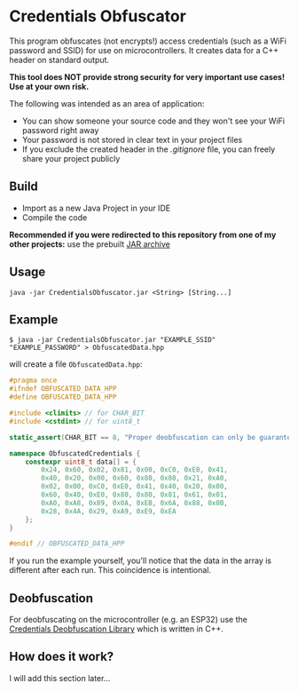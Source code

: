 # Credentials Obfuscator
This program obfuscates (not encrypts!) access credentials (such as a WiFi password and SSID) for use on microcontrollers.
It creates data for a C++ header on standard output.

**This tool does NOT provide strong security for very important use cases! Use at your own risk.**

The following was intended as an area of application:

- You can show someone your source code and they won't see your WiFi password right away
- Your password is not stored in clear text in your project files
- If you exclude the created header in the *.gitignore* file, you can freely share your project publicly

## Build

- Import as a new Java Project in your IDE
- Compile the code

**Recommended if you were redirected to this repository from one of my other projects:**
use the prebuilt [JAR archive](https://github.com/Gumbini/credentials-obfuscator/releases)

## Usage

```
java -jar CredentialsObfuscator.jar <String> [String...]
```

## Example

```
$ java -jar CredentialsObfuscator.jar "EXAMPLE_SSID" "EXAMPLE_PASSWORD" > ObfuscatedData.hpp
```
will create a file ```ObfuscatedData.hpp```:
```cpp
#pragma once
#ifndef OBFUSCATED_DATA_HPP
#define OBFUSCATED_DATA_HPP

#include <climits> // for CHAR_BIT
#include <cstdint> // for uint8_t

static_assert(CHAR_BIT == 8, "Proper deobfuscation can only be guaranteed with 8-bit characters!");

namespace ObfuscatedCredentials {
	constexpr uint8_t data[] = {
		0x24, 0x60, 0x02, 0x81, 0x00, 0xC0, 0xE0, 0x41,
		0x40, 0x20, 0x00, 0x60, 0x80, 0x80, 0x21, 0xA0,
		0x02, 0x00, 0xC0, 0xE0, 0x41, 0x40, 0x20, 0x00,
		0x60, 0x40, 0xE0, 0x80, 0x80, 0x81, 0x61, 0x01,
		0xA0, 0xA8, 0x89, 0x0A, 0xEB, 0x6A, 0x88, 0x0B,
		0x28, 0x4A, 0x29, 0xA9, 0xE9, 0xEA
	};
}

#endif // OBFUSCATED_DATA_HPP


```
If you run the example yourself, you'll notice that the data in the array is different after each run. This coincidence is intentional.

## Deobfuscation

For deobfuscating on the microcontroller (e.g. an ESP32) use the
[Credentials Deobfuscation Library](https://github.com/Gumbini/credentials-deobfuscating-lib) which is written in C++.

## How does it work?

I will add this section later...
